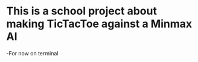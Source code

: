 # This is a school project about making TicTacToe against a Minmax AI<br/>
-For now on terminal<br/>
